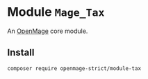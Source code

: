# Module `Mage_Tax`

An [OpenMage][1] core module.

## Install

``` bash
composer require openmage-strict/module-tax
```

[1]: https://github.com/OpenMage/magento-lts
